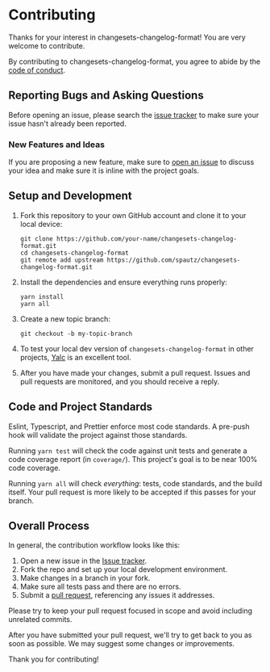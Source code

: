 # Contributing

Thanks for your interest in changesets-changelog-format! You are very welcome to contribute.

By contributing to changesets-changelog-format, you agree to abide by the [code of conduct](./CODE_OF_CONDUCT.md).

## Reporting Bugs and Asking Questions

Before opening an issue, please search the [issue tracker](https://github.com/spautz/changesets-changelog-format/issues)
to make sure your issue hasn't already been reported.

### New Features and Ideas

If you are proposing a new feature, make sure to [open an issue](https://github.com/spautz/changesets-changelog-format/issues/new/choose)
to discuss your idea and make sure it is inline with the project goals.

## Setup and Development

1. Fork this repository to your own GitHub account and clone it to your local device:

   ```
   git clone https://github.com/your-name/changesets-changelog-format.git
   cd changesets-changelog-format
   git remote add upstream https://github.com/spautz/changesets-changelog-format.git
   ```

2. Install the dependencies and ensure everything runs properly:

   ```
   yarn install
   yarn all
   ```

3. Create a new topic branch:

   ```
   git checkout -b my-topic-branch
   ```

4. To test your local dev version of `changesets-changelog-format` in other projects, [Yalc](https://github.com/whitecolor/yalc)
   is an excellent tool.

5. After you have made your changes, submit a pull request. Issues and pull requests are monitored, and you should
   receive a reply.

## Code and Project Standards

Eslint, Typescript, and Prettier enforce most code standards.
A pre-push hook will validate the project against those standards.

Running `yarn test` will check the code against unit tests and generate a code coverage report (in `coverage/`).
This project's goal is to be near 100% code coverage.

Running `yarn all` will check _everything_: tests, code standards, and the build itself.
Your pull request is more likely to be accepted if this passes for your branch.

## Overall Process

In general, the contribution workflow looks like this:

1. Open a new issue in the [Issue tracker](https://github.com/spautz/changesets-changelog-format/issues).
2. Fork the repo and set up your local development environment.
3. Make changes in a branch in your fork.
4. Make sure all tests pass and there are no errors.
5. Submit a [pull request](https://github.com/spautz/changesets-changelog-format/pulls), referencing any issues it addresses.

Please try to keep your pull request focused in scope and avoid including unrelated commits.

After you have submitted your pull request, we'll try to get back to you as soon as possible. We may suggest some
changes or improvements.

Thank you for contributing!
